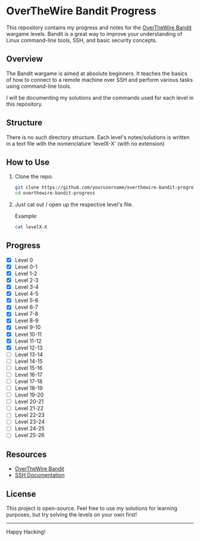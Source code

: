 # OverTheWire Bandit Progress

This repository contains my progress and notes for the [OverTheWire Bandit](https://overthewire.org/wargames/bandit/) wargame levels. Bandit is a great way to improve your understanding of Linux command-line tools, SSH, and basic security concepts.

## Overview

The Bandit wargame is aimed at absolute beginners. It teaches the basics of how to connect to a remote machine over SSH and perform various tasks using command-line tools. 

I will be documenting my solutions and the commands used for each level in this repository.

## Structure

There is no such directory structure. Each level's notes/solutions is written in a text file with the nomenclature 'levelX-X' (with no extension)

## How to Use

1. Clone the repo:
    ```bash
    git clone https://github.com/yourusername/overthewire-bandit-progress.git
    cd overthewire-bandit-progress
    ```

2. Just cat out / open up the respective level's file.

    Example:
    ```bash
    cat levelX-X
    ```

## Progress

- [x] Level 0
- [x] Level 0-1
- [x] Level 1-2
- [x] Level 2-3
- [x] Level 3-4
- [x] Level 4-5
- [x] Level 5-6
- [x] Level 6-7
- [x] Level 7-8
- [x] Level 8-9
- [x] Level 9-10
- [x] Level 10-11
- [x] Level 11-12
- [x] Level 12-13
- [ ] Level 13-14
- [ ] Level 14-15
- [ ] Level 15-16
- [ ] Level 16-17
- [ ] Level 17-18
- [ ] Level 18-19
- [ ] Level 19-20
- [ ] Level 20-21
- [ ] Level 21-22
- [ ] Level 22-23
- [ ] Level 23-24
- [ ] Level 24-25
- [ ] Level 25-26

## Resources

- [OverTheWire Bandit](https://overthewire.org/wargames/bandit/)
- [SSH Documentation](https://www.ssh.com/ssh/)

## License

This project is open-source. Feel free to use my solutions for learning purposes, but try solving the levels on your own first!

---

Happy Hacking!
